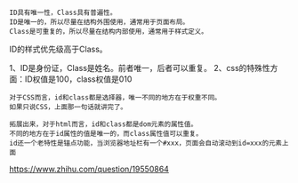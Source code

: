 ```
ID具有唯一性，Class具有普遍性。
ID是唯一的，所以尽量在结构外围使用，通常用于页面布局。
Class是可重复的，所以尽量在结构内部使用，通常用于样式定义。
```
ID的样式优先级高于Class。

1、ID是身份证，Class是姓名。前者唯一，后者可以重复。
2、css的特殊性方面：ID权值是100，class权值是010

```
对于CSS而言，id和class都是选择器，唯一不同的地方在于权重不同。
如果只说CSS，上面那一句话就讲完了。

拓展出来，对于html而言，id和class都是dom元素的属性值。
不同的地方在于id属性的值是唯一的，而class属性值可以重复。
id还一个老特性是锚点功能，当浏览器地址栏有一个#xxx，页面会自动滚动到id=xxx的元素上面
```
https://www.zhihu.com/question/19550864

